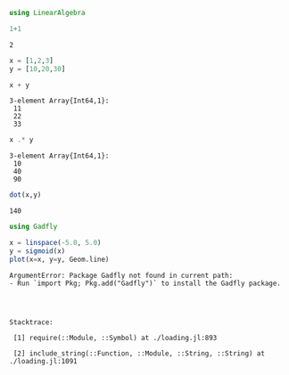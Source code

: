 

```julia
using LinearAlgebra
```


```julia
1+1

```




    2




```julia
x = [1,2,3]
y = [10,20,30]

x + y
```




    3-element Array{Int64,1}:
     11
     22
     33




```julia
x .* y
```




    3-element Array{Int64,1}:
     10
     40
     90




```julia
dot(x,y)
```




    140




```julia
using Gadfly

x = linspace(-5.0, 5.0)
y = sigmoid(x)
plot(x=x, y=y, Geom.line)
```


    ArgumentError: Package Gadfly not found in current path:
    - Run `import Pkg; Pkg.add("Gadfly")` to install the Gadfly package.


    

    Stacktrace:

     [1] require(::Module, ::Symbol) at ./loading.jl:893

     [2] include_string(::Function, ::Module, ::String, ::String) at ./loading.jl:1091

